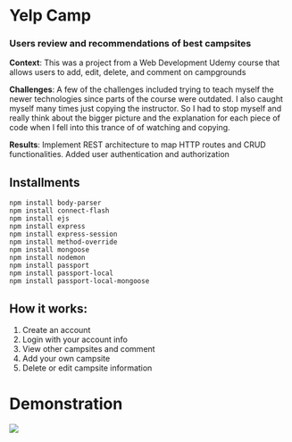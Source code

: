 # Yelp Camp 
### Users review and recommendations of best campsites



__Context__: This was a project from a Web Development Udemy course that allows users to add, edit, delete, and comment on campgrounds

__Challenges__: A few of the challenges included trying to teach myself the newer technologies since parts of the course were outdated. I also caught myself many times just copying the instructor. So I had to stop myself and really think about the bigger picture and the explanation for each piece of code when I fell into this trance of of watching and copying. 

__Results__: Implement REST architecture to map HTTP routes and CRUD functionalities. Added user authentication and authorization

## Installments
```
npm install body-parser
npm install connect-flash
npm install ejs
npm install express
npm install express-session
npm install method-override
npm install mongoose
npm install nodemon
npm install passport
npm install passport-local
npm install passport-local-mongoose
```

## How it works: 
1) Create an account 
2) Login with your account info
3) View other campsites and comment 
4) Add your own campsite 
5) Delete or edit campsite information

# Demonstration 
![](demo.gif)

